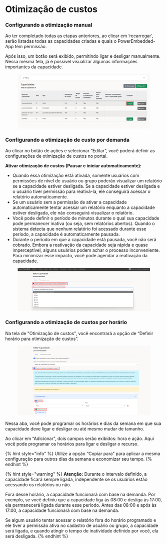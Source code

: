 # Otimização de custos

### Configurando a otimização manual

Ao ter completado todas as etapas anteriores, ao clicar em ‘recarregar’, serão listadas todas as capacidades criadas e quais o PowerEmbedded-App tem permissão.

Após isso, um botão será exibido, permitindo ligar e desligar manualmente. Nessa mesma tela, já é possível visualizar algumas informações importantes da capacidade.

<figure><img src="../../../.gitbook/assets/image (49).png" alt=""><figcaption></figcaption></figure>



### Configurando a otimização de custo por demanda

Ao clicar no botão de ações e selecionar “Editar”, você poderá definir as configurações de otimização de custos no portal.

**Ativar otimização de custos (Pausar e iniciar automaticamente):**

* Quando essa otimização está ativada, somente usuários com permissões de nível de usuário ou grupo poderão visualizar um relatório se a capacidade estiver desligada. Se a capacidade estiver desligada e o usuário tiver permissão para reativá-la, ele conseguirá acessar o relatório automaticamente.
* Se um usuário sem a permissão de ativar a capacidade automaticamente tentar acessar um relatório enquanto a capacidade estiver desligada, ele não conseguirá visualizar o relatório.
* Você pode definir o período de minutos durante o qual sua capacidade pode permanecer inativa (ou seja, sem relatórios abertos). Quando o sistema detecta que nenhum relatório foi acessado durante esse período, a capacidade é automaticamente pausada.
* Durante o período em que a capacidade está pausada, você não será cobrado. Embora a reativação da capacidade seja rápida e quase imperceptível, alguns usuários podem achar o processo inconveniente. Para minimizar esse impacto, você pode agendar a reativação da capacidade.

<figure><img src="../../../.gitbook/assets/image (50).png" alt=""><figcaption></figcaption></figure>



### Configurando a otimização de custos por horário

Na tela de "Otimização de custos", você encontrará a opção de “Definir horário para otimização de custos”.

<figure><img src="../../../.gitbook/assets/image (51).png" alt=""><figcaption></figcaption></figure>

Nessa aba, você pode programar os horários e dias da semana em que sua capacidade deve ligar e desligar ou até mesmo mudar de tamanho.

Ao clicar em “Adicionar”, dois campos serão exibidos: hora e ação. Aqui você pode programar os horários para ligar e desligar o recurso.

{% hint style="info" %}
Utilize a opção “Copiar para” para aplicar a mesma configuração para outros dias da semana e economizar seu tempo.
{% endhint %}

{% hint style="warning" %}
**Atenção:** Durante o intervalo definido, a capacidade ficará sempre ligada, independente se os usuários estão acessando os relatórios ou não.

Fora desse horário, a capacidade funcionará com base na demanda. Por exemplo, se você definiu que a capacidade liga às 08:00 e desliga às 17:00, ela permanecerá ligada durante esse período. Antes das 08:00 e após às 17:00, a capacidade funcionará com base na demanda.&#x20;

Se algum usuário tentar acessar o relatório fora do horário programado e ele tiver a permissão ativa no cadastro de usuário ou grupo, a capacidade será ligada, e quando atingir o tempo de inatividade definido por você, ela será desligada.
{% endhint %}

